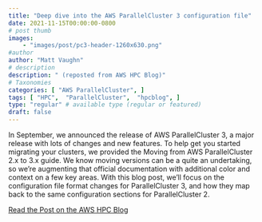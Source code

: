 ```yaml
---
title: "Deep dive into the AWS ParallelCluster 3 configuration file"
date: 2021-11-15T00:00:00-0800
# post thumb
images:
    - "images/post/pc3-header-1260x630.png"
#author
author: "Matt Vaughn"
# description
description: " (reposted from AWS HPC Blog)"
# Taxonomies
categories: [ "AWS ParallelCluster", ]
tags: [ "HPC",  "ParallelCluster",  "hpcblog", ]
type: "regular" # available type (regular or featured)
draft: false
---
```


In September, we announced the release of AWS ParallelCluster 3, a major release with lots of changes and new features. To help get you started migrating your clusters, we provided the Moving from AWS ParallelCluster 2.x to 3.x guide. We know moving versions can be a quite an undertaking, so we’re augmenting that official documentation with additional color and context on a few key areas. With this blog post, we’ll focus on the configuration file format changes for ParallelCluster 3, and how they map back to the same configuration sections for ParallelCluster 2.

<a href="{{ url }}" class="btn btn-primary btn-lg active" role="button" aria-pressed="true" style="margin-top: 8px;">Read the Post on the AWS HPC Blog</a>